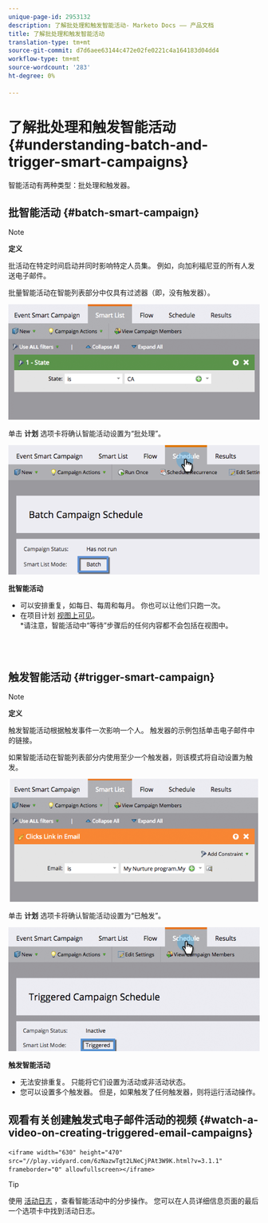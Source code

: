 ```yaml
---
unique-page-id: 2953132
description: 了解批处理和触发智能活动- Marketo Docs —— 产品文档
title: 了解批处理和触发智能活动
translation-type: tm+mt
source-git-commit: d7d6aee63144c472e02fe0221c4a164183d04dd4
workflow-type: tm+mt
source-wordcount: '283'
ht-degree: 0%

---
```



# 了解批处理和触发智能活动 {#understanding-batch-and-trigger-smart-campaigns}

智能活动有两种类型：批处理和触发器。

## 批智能活动 {#batch-smart-campaign}

>[!NOTE]
>
>**定义**
>
>批活动在特定时间启动并同时影响特定人员集。 例如，向加利福尼亚的所有人发送电子邮件。

批量智能活动在智能列表部分中仅具有过滤器（即，没有触发器）。

![](assets/batch-filter.png)

单击 **计划** 选项卡将确认智能活动设置为“批处理”。

![](assets/batch-c4.png)

**批智能活动**

* 可以安排重复，如每日、每周和每月。 你也可以让他们只跑一次。
* 在项目计划 [视图上可见](../../../../product-docs/core-marketo-concepts/programs/program-schedule-view/navigating-the-program-schedule-view.md)。\
   *请注意，智能活动中“等待”步骤后的任何内容都不会包括在视图中。

<br> 

## 触发智能活动 {#trigger-smart-campaign}

>[!NOTE]
>
>**定义**
>
>触发智能活动根据触发事件一次影响一个人。 触发器的示例包括单击电子邮件中的链接。

如果智能活动在智能列表部分内使用至少一个触发器，则该模式将自动设置为触发。

![](assets/trigger.png)

单击 **计划** 选项卡将确认智能活动设置为“已触发”。

![](assets/trigger2.png)

**触发智能活动**

* 无法安排重复。 只能将它们设置为活动或非活动状态。
* 您可以设置多个触发器。 但是，如果触发了任何触发器，则将运行活动操作。

## 观看有关创建触发式电子邮件活动的视频 {#watch-a-video-on-creating-triggered-email-campaigns}

`<iframe width="630" height="470" src="//play.vidyard.com/6zNazwTgt2LNeCjPAt3W9K.html?v=3.1.1" frameborder="0" allowfullscreen></iframe>`

>[!TIP]
>
>使用 [活动日志](../../../../product-docs/core-marketo-concepts/smart-lists-and-static-lists/managing-people-in-smart-lists/locate-the-activity-log-for-a-person.md) ，查看智能活动中的分步操作。 您可以在人员详细信息页面的最后一个选项卡中找到活动日志。

